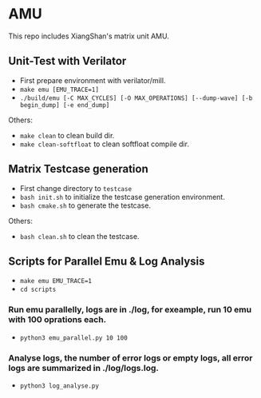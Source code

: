# AMU
This repo includes XiangShan's matrix unit AMU.


## Unit-Test with Verilator

* First prepare environment with verilator/mill.
* `make emu [EMU_TRACE=1]`
* `./build/emu [-C MAX_CYCLES] [-O MAX_OPERATIONS] [--dump-wave] [-b begin_dump] [-e end_dump]`

Others:

* `make clean` to clean build dir.
* `make clean-softfloat` to clean softfloat compile dir.


## Matrix Testcase generation

* First change directory to `testcase`
* `bash init.sh` to initialize the testcase generation environment.
* `bash cmake.sh` to generate the testcase.

Others:

* `bash clean.sh` to clean the testcase.


## Scripts for Parallel Emu & Log Analysis

* `make emu EMU_TRACE=1`
* `cd scripts`
### Run emu parallelly, logs are in ./log, for exeample, run 10 emu with 100 oprations each.
* `python3 emu_parallel.py 10 100`
### Analyse logs, the number of error logs or empty logs, all error logs are summarized in ./log/logs.log.
* `python3 log_analyse.py`